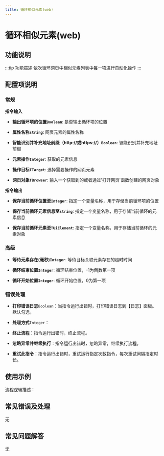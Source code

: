 ```yaml
---
title: 循环相似元素(web)
---
```


# 循环相似元素(web)

## 功能说明

:::tip 功能描述
依次循环网页中相似元素列表中每一项进行自动化操作
:::

## 配置项说明

### 常规

**指令输入**

- **输出循环项的位置`Boolean`**: 是否输出循环项的位置

- **属性名称`string`**: 网页元素的属性名称

- **智能识别并补充地址前缀（http://或https://）`Boolean`**: 智能识别并补充地址前缀

- **元素操作`Integer`**: 获取的元素信息

- **操作目标`TTarget`**: 选择需要操作的网页元素

- **网页对象`TBrowser`**: 输入一个获取到的或者通过'打开网页'函数创建的网页对象


**指令输出**

- **保存当前循环位置至`Integer`**: 指定一个变量名称，用于存储当前循环项的位置

- **保存当前循环元素信息至`string`**: 指定一个变量名称，用于存储当前循环的元素信息

- **保存当前循环元素至`TUiElement`**: 指定一个变量名称，用于存储当前循环的元素对象

### 高级

- **等待元素存在(毫秒)`Integer`**: 等待目标关联元素存在的超时时间

- **循环结束位置`Integer`**: 循环结束位置，-1为倒数第一项

- **循环开始位置`Integer`**: 循环开始位置，0为第一项

### 错误处理

- **打印错误日志**`Boolean`：当指令运行出错时，打印错误日志到【日志】面板。默认勾选。

- **处理方式**`Integer`：

 - **终止流程**：指令运行出错时，终止流程。

 - **忽略异常并继续执行**：指令运行出错时，忽略异常，继续执行流程。

 - **重试此指令**：指令运行出错时，重试运行指定次数指令，每次重试间隔指定时长。

## 使用示例

流程逻辑描述：

## 常见错误及处理

无

## 常见问题解答

无


